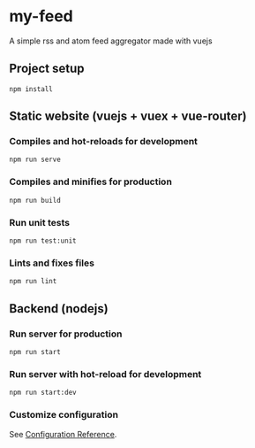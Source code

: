 # my-feed

A simple rss and atom feed aggregator made with vuejs

## Project setup
```
npm install
```

## Static website (vuejs + vuex + vue-router)

### Compiles and hot-reloads for development
```
npm run serve
```

### Compiles and minifies for production
```
npm run build
```

### Run unit tests
```
npm run test:unit
```

### Lints and fixes files
```
npm run lint
```

## Backend (nodejs)

### Run server for production
```
npm run start
```

### Run server with hot-reload for development
```
npm run start:dev
```

### Customize configuration
See [Configuration Reference](https://cli.vuejs.org/config/).
